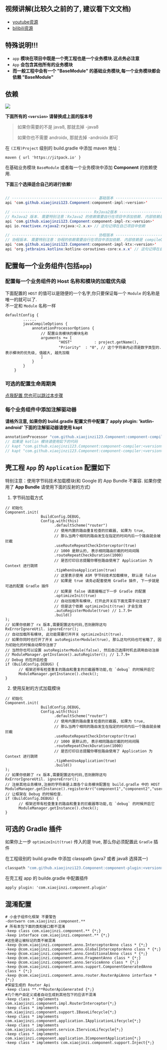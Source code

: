 ## 视频讲解(比较久之前的了, 建议看下文文档)

- [youtube资源](https://youtu.be/sH1vbjAahkA)
- [bilibili资源](https://www.bilibili.com/video/av54974120)

## 特殊说明!!!

- `app` **模块在项目中既是一个壳工程也是一个业务模块.这点务必注意**
- `App` **会包含其他所有的业务模块**
- **而一般工程中会有一个 "BaseModule" 的基础业务模块,每一个业务模块都会依赖 "BaseModule"**

## 依赖

![](https://img.shields.io/github/release/xiaojinzi123/Component.svg?label=LastVersion&color=%233fcd12)

**下面所有的 `<version>` 请替换成上面的版本号**

> 如果你需要的不是 java8, 那就去掉 -java8
>
> 如果你也不需要 androidx, 那就去掉 -androidx 即可

在 `(工程)Project` 级别的 build.gradle 中添加 maven 地址：

```
maven { url 'https://jitpack.io' }
```

在基础业务模块 `BaseModule` 或者每一个业务模块中添加 **Component** 的依赖使用.

**下面三个选择适合自己的进行依赖!**

```java

// -------------------------------------- 基础版本 --------------------------------------
api 'com.github.xiaojinzi123.Component:component-impl:<version>'
  
// ------------------------------------ RxJava2版本 ------------------------------------
// RxJava2 版本. 需要特别注意：RxJava2 的依赖需要自行在项目中添加依赖. 内部依赖是 compileOnly 的方式
api 'com.github.xiaojinzi123.Component:component-impl-rx:<version>'
api io.reactivex.rxjava2:rxjava:<2.x.x> // 这句记得在自己项目中依赖
  
// -------------------------------------- 协程版本 --------------------------------------
// 协程版本. 需要特别注意：协程的依赖需要自行在项目中添加依赖. 内部依赖是 compileOnly 的方式
api 'com.github.xiaojinzi123.Component:component-impl-ktx:<version>'
api 'org.jetbrains.kotlinx:kotlinx-coroutines-core:x.x.x' // 这句记得在自己项目中依赖
```

## 配置每一个业务组件(包括`app`)

### 配置每一个业务组件的 Host 名称和模块的加载优先级

下面配置的 `HOST` 的值可以是随便的一个名字,你只要保证每一个 `Module` 的名称是唯一的就可以了.<br/>
不一定和 `Module` 名称一样 

```
defaultConfig {
        ......
        javaCompileOptions {
            annotationProcessorOptions {
                // 配置业务模块的模块名称
                arguments += [
                		"HOST"			: project.getName(),
                		"Priority"  : "0", // 这个字符串内必须是数字类型的. 表示模块的优先级, 值越大, 越先加载
                ]
            }
        }
    }
```

### 可选的配置生命周期类

[点我配置,您也可以跳过本步骤](https://github.com/xiaojinzi123/Component/wiki/%E4%B8%9A%E5%8A%A1%E7%BB%84%E4%BB%B6%E7%9A%84%E7%94%9F%E5%91%BD%E5%91%A8%E6%9C%9F)

### 每个业务组件中添加注解驱动器

**请格外注意, 如果你的 build.gradle 配置文件中配置了 apply plugin: 'kotlin-android' 下面的注解驱动器请使用 kapt**

```java
annotationProcessor "com.github.xiaojinzi123.Component:component-compiler:<version>"
// 如果是 kotlin 模块请使用如下的代码
// kapt "com.github.xiaojinzi123.Component:component-compiler:<version>"
// kapt "com.github.xiaojinzi123.Component:component-compiler:<version>"
```

## 壳工程 `App` 的 `Application` 配置如下

特别注意：使用字节码技术加载模块(和 Google 的 App Bundle 不兼容. 如果你使用了 **App Bundle** 请使用下面的反射的方式)

1. 字节码加载方式

```
// 初始化
Component.init(
                BuildConfig.DEBUG,
                Config.with(this)
                      .defaultScheme("router")
                      // 使用内置的路由重复检查的拦截器, 如果为 true, 
                      // 那么当两个相同的路由发生在指定的时间内后一个路由就会被拦截
                      .useRouteRepeatCheckInterceptor(true)
                      // 1000 是默认的, 表示相同路由拦截的时间间隔
                      .routeRepeatCheckDuration(1000)
                      // 是否打印日志提醒你哪些路由使用了 Application 为 Context 进行跳转
                      .tipWhenUseApplication(true)
                      // 这里表示使用 ASM 字节码技术加载模块, 默认是 false
                      // 如果是 true 请务必配套使用 Gradle 插件, 下一步就是可选的配置 Gradle 插件
                      // 如果是 false 请直接略过下一步 Gradle 的配置
                      .optimizeInit(true)
                      // 自动加载所有模块, 打开此开关后下面无需手动注册了
                      // 但是这个依赖 optimizeInit(true) 才会生效
                      .autoRegisterModule(true) // 1.7.9+
                      .build()
);
// 如果你依赖了 rx 版本,需要配置这句代码,否则删除这句
RxErrorIgnoreUtil. ignoreError(); 
// 自动加载所有模块, 此功能需要打开开关 optimizeInit(true). 
// 如果你同时也打开了开关 autoRegisterModule(true), 那么这句代码也可省略了, 因为初始化的时候自动帮你注册了
// 当然你也可以设置 autoRegisterModule(false), 然后自己选择时机去调用自动注册
// ModuleManager.getInstance().autoRegister(); // 1.7.9+
// Debug 的包开启检查
if (BuildConfig.DEBUG) {
      // 框架还带有检查重复的路由和重复的拦截器等功能,在 `debug` 的时候开启它
      ModuleManager.getInstance().check();
}
```

2. 使用反射的方式加载模块

```
// 初始化
Component.init(
                BuildConfig.DEBUG,
                Config.with(this)
                      .defaultScheme("router")
                      // 使用内置的路由重复检查的拦截器, 如果为 true, 
                      // 那么当两个相同的路由发生在指定的时间内后一个路由就会被拦截
                      .useRouteRepeatCheckInterceptor(true)
                      // 1000 是默认的, 表示相同路由拦截的时间间隔
                      .routeRepeatCheckDuration(1000)
                      // 是否打印日志提醒你哪些路由使用了 Application 为 Context 进行跳转
                      .tipWhenUseApplication(true)
                      .build()
);
// 如果你依赖了 rx 版本,需要配置这句代码,否则删除这句
RxErrorIgnoreUtil. ignoreError(); 
// 注册其他业务模块,注册的字符串是上面各个业务模块配置在 build.gradle 中的 HOST
ModuleManager.getInstance().registerArr("component1","component2","user","help");
// 让框架在 Debug 的时候检查.
if (BuildConfig.DEBUG) {
      // 框架还带有检查重复的路由和重复的拦截器等功能,在 `debug` 的时候开启它
      ModuleManager.getInstance().check();
}
```

## 可选的 Gradle 插件

如果你上一步 `optimizeInit(true)` 传入的是 true, 
那么你必须配置此 `Gradle` 插件

在工程级别的 build.gradle 中添加 classpath (java7 或者  java8 选择其一)

```gradle
classpath "com.github.xiaojinzi123.Component:component-plugin:<version>"
```

在壳工程 app 的 builde.gradle 中配置插件 

```
apply plugin: 'com.xiaojinzi.component.plugin'
```

## 混淆配置

```
# 小金子组件化框架 不要警告
-dontwarn com.xiaojinzi.component.**
# 所有本包下面的类和接口都不混淆
-keep class com.xiaojinzi.component.** {*;}
-keep interface com.xiaojinzi.component.** {*;}
#这些是让被标记的类不被混淆
-keep @com.xiaojinzi.component.anno.InterceptorAnno class * {*;}
-keep @com.xiaojinzi.component.anno.GlobalInterceptorAnno class * {*;}
-keep @com.xiaojinzi.component.anno.ConditionalAnno class * {*;}
-keep @com.xiaojinzi.component.anno.FragmentAnno class * {*;}
-keep @com.xiaojinzi.component.anno.ServiceAnno class * {*;}
-keep @com.xiaojinzi.component.anno.support.ComponentGeneratedAnno class * {*;}
-keep @com.xiaojinzi.component.anno.router.RouterApiAnno interface * {*;}
#保留生成的 Router Api
-keep class **.**RouterApiGenerated {*;}
#几个用户自定义或者自动生成到其他包下的应该不混淆
-keep class * implements com.xiaojinzi.component.impl.RouterInterceptor{*;}
-keep class * implements com.xiaojinzi.component.support.IBaseLifecycle{*;}
-keep class * implements com.xiaojinzi.component.application.IApplicationLifecycle{*;}
-keep class * implements com.xiaojinzi.component.service.IServiceLifecycle{*;}
-keep class * implements com.xiaojinzi.component.application.IComponentApplication{*;}
-keep class * implements com.xiaojinzi.component.support.Inject{*;}
```